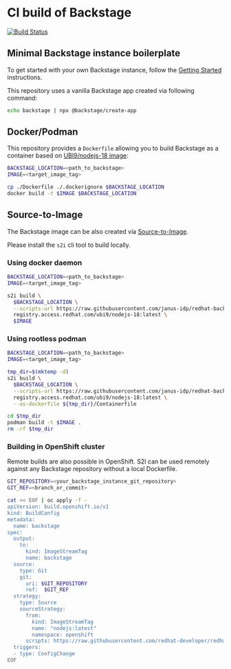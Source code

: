 # CI build of Backstage

[![Build Status](https://github.com/janus-idp/redhat-backstage-build/workflows/Build/badge.svg?branch=main)](https://github.com/janus-idp/redhat-backstage-build/actions?workflow=Build)


## Minimal Backstage instance boilerplate

To get started with your own Backstage instance, follow the [Getting Started](https://backstage.io/docs/getting-started/) instructions.

This repository uses a vanilla Backstage app created via following command:

```bash
echo backstage | npx @backstage/create-app
```

## Docker/Podman

This repository provides a `Dockerfile` allowing you to build Backstage as a container based on [UBI9/nodejs-18 image](https://catalog.redhat.com/software/containers/ubi9/nodejs-18/62e8e7ed22d1d3c2dfe2ca01):

```bash
BACKSTAGE_LOCATION=<path_to_backstage>
IMAGE=<target_image_tag>

cp ./Dockerfile ./.dockerignore $BACKSTAGE_LOCATION
docker build -t $IMAGE $BACKSTAGE_LOCATION
```

## Source-to-Image

The Backstage image can be also created via [Source-to-Image](https://github.com/openshift/source-to-image).

Please install the `s2i` cli tool to build locally.

### Using docker daemon

```bash
BACKSTAGE_LOCATION=<path_to_backstage>
IMAGE=<target_image_tag>

s2i build \
  $BACKSTAGE_LOCATION \
  --scripts-url https://raw.githubusercontent.com/janus-idp/redhat-backstage-build/main/.s2i/bin/ \
  registry.access.redhat.com/ubi9/nodejs-18:latest \
  $IMAGE
```

### Using rootless podman

```bash
BACKSTAGE_LOCATION=<path_to_backstage>
IMAGE=<target_image_tag>

tmp_dir=$(mktemp -d)
s2i build \
  $BACKSTAGE_LOCATION \
  --scripts-url https://raw.githubusercontent.com/janus-idp/redhat-backstage-build/main/.s2i/bin/ \
  registry.access.redhat.com/ubi9/nodejs-18:latest \
  --as-dockerfile ${tmp_dir}/Containerfile

cd $tmp_dir
podman build -t $IMAGE .
rm -rf $tmp_dir
```

### Building in OpenShift cluster

Remote builds are also possible in OpenShift. S2I can be used remotely against any Backstage repository without a local Dockerfile.

```bash
GIT_REPOSITORY=<your_backstage_instance_git_repository>
GIT_REF=<branch_or_commit>

cat << EOF | oc apply -f -
apiVersion: build.openshift.io/v1
kind: BuildConfig
metadata:
  name: backstage
spec:
  output:
    to:
      kind: ImageStreamTag
      name: backstage
  source:
    type: Git
    git:
      uri: $GIT_REPOSITORY
      ref:  $GIT_REF
  strategy:
    type: Source
    sourceStrategy:
      from:
        kind: ImageStreamTag
        name: "nodejs:latest"
        namespace: openshift
      scripts: https://raw.githubusercontent.com/redhat-developer/redhat-backstage-build/main/.s2i/bin/
  triggers:
  - type: ConfigChange
EOF
```
